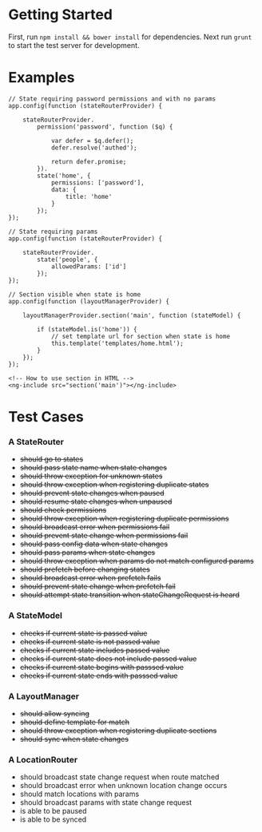 # Getting Started

First, run `npm install && bower install` for dependencies. Next run `grunt` to start the test server for development.

# Examples

	// State requiring password permissions and with no params
	app.config(function (stateRouterProvider) {

		stateRouterProvider.
			permission('password', function ($q) {

				var defer = $q.defer();
				defer.resolve('authed');

				return defer.promise;
			}).
			state('home', {
				permissions: ['password'],
				data: {
					title: 'home'
				}
			});
	});

	// State requiring params
	app.config(function (stateRouterProvider) {

		stateRouterProvider.
			state('people', {
				allowedParams: ['id']
			});
	});

	// Section visible when state is home
	app.config(function (layoutManagerProvider) {

		layoutManagerProvider.section('main', function (stateModel) {

			if (stateModel.is('home')) {
				// set template url for section when state is home
				this.template('templates/home.html');
			}
		});
	});

	<!-- How to use section in HTML -->
	<ng-include src="section('main')"></ng-include>


# Test Cases

### A StateRouter
* <s>should go to states</s>
* <s>should pass state name when state changes</s>
* <s>should throw exception for unknown states</s>
* <s>should throw exception when registering duplicate states</s>
* <s>should prevent state changes when paused</s>
* <s>should resume state changes when unpaused</s>
* <s>should check permissions</s>
* <s>should throw exception when registering duplicate permissions</s>
* <s>should broadcast error when permissions fail</s>
* <s>should prevent state change when permissions fail</s>
* <s>should pass config data when state changes</s>
* <s>should pass params when state changes</s>
* <s>should throw exception when params do not match configured params</s>
* <s>should prefetch before changing states</s>
* <s>should broadcast error when prefetch fails</s>
* <s>should prevent state change when prefetch fail</s>
* <s>should attempt state transition when stateChangeRequest is heard</s>

### A StateModel
* <s>checks if current state is passed value</s>
* <s>checks if current state is not passed value</s>
* <s>checks if current state includes passed value</s>
* <s>checks if current state does not include passed value</s>
* <s>checks if current state begins with passsed value</s>
* <s>checks if current state ends with passsed value</s>

### A LayoutManager
* <s>should allow syncing</s>
* <s>should define template for match</s>
* <s>should throw exception when registering duplicate sections</s>
* <s>should sync when state changes</s>

### A LocationRouter
* should broadcast state change request when route matched
* should broadcast error when unknown location change occurs
* should match locations with params
* should broadcast params with state change request
* is able to be paused
* is able to be synced
